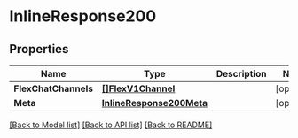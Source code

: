 # InlineResponse200

## Properties

Name | Type | Description | Notes
------------ | ------------- | ------------- | -------------
**FlexChatChannels** | [**[]FlexV1Channel**](flex.v1.channel.md) |  | [optional] 
**Meta** | [**InlineResponse200Meta**](inline_response_200_meta.md) |  | [optional] 

[[Back to Model list]](../README.md#documentation-for-models) [[Back to API list]](../README.md#documentation-for-api-endpoints) [[Back to README]](../README.md)


